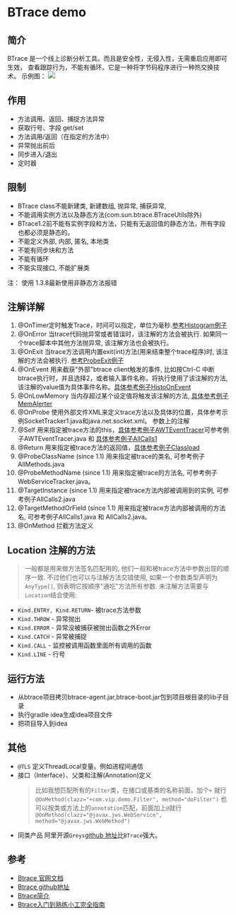 # BTrace demo

## 简介

BTrace 是一个线上诊断分析工具。而且是安全性，无侵入性，无需重启应用即可生效，
查看跟踪行为，不能有循环。它是一种将字节码程序进行一种热交换技术。
示例图：
![](http://dl.iteye.com/upload/attachment/0063/3755/c83c975a-aa7e-386e-85f6-d645745b6cf9.jpg)

## 作用
- 方法调用、返回、捕捉方法异常
- 获取行号、字段 get/set
- 方法调用/返回（在指定的方法中）
- 异常抛出前后
- 同步进入/退出
- 定时器

## 限制

- BTrace class不能新建类, 新建数组, 抛异常, 捕获异常,
- 不能调用实例方法以及静态方法(com.sun.btrace.BTraceUtils除外)
- BTrace1.2前不能有实例字段和方法，只能有无返回值的静态方法，所有字段也都必须是静态的。
- 不能定义外部, 内部, 匿名, 本地类
- 不能有同步块和方法
- 不能有循环
- 不能实现接口, 不能扩展类

注： 使用 1.3.8最新使用非静态方法报错

## 注解详解

1. @OnTimer定时触发Trace，时间可以指定，单位为毫秒.[参考Histogram例子](https://github.com/btraceio/btrace/blob/master/samples/Histogram.java)
2. @OnError 当trace代码抛异常或者错误时，该注解的方法会被执行. 如果同一个trace脚本中其他方法抛异常, 该注解方法也会被执行。
3. @OnExit 当trace方法调用内置exit(int)方法(用来结束整个trace程序)时, 该注解的方法会被执行. [参考ProbeExit例子](https://github.com/btraceio/btrace/blob/master/samples/ProbeExit.java)
4. @OnEvent 用来截获"外部"btrace client触发的事件, 比如按Ctrl-C 中断btrace执行时，并且选择2，或者输入事件名称，将执行使用了该注解的方法,
该注解的value值为具体事件名称。[具体参考例子HistoOnEvent](https://github.com/btraceio/btrace/blob/master/samples/HistoOnEvent.java)
5. @OnLowMemory 当内存超过某个设定值将触发该注解的方法, [具体参考例子MemAlerter](https://github.com/btraceio/btrace/blob/master/samples/MemAlerter.java)
6. @OnProbe 使用外部文件XML来定义trace方法以及具体的位置，具体参考示例SocketTracker1.java和java.net.socket.xml。
参数上的注解
7. @Self 用来指定被trace方法的this，[具体参考例子AWTEventTracer](https://github.com/btraceio/btrace/blob/master/samples/AWTEventTracer.java)可参考例子AWTEventTracer.java 和
[具体参考例子AllCalls1](https://github.com/btraceio/btrace/blob/master/samples/AllCalls1.java)
8. @Return 用来指定被trace方法的返回值，[具体参考例子Classload](https://github.com/btraceio/btrace/blob/master/samples/Classload.java)
9. @ProbeClassName (since 1.1) 用来指定被trace的类名, 可参考例子AllMethods.java
10. @ProbeMethodName (since 1.1) 用来指定被trace的方法名, 可参考例子WebServiceTracker.java。
11. @TargetInstance (since 1.1) 用来指定被trace方法内部被调用到的实例, 可参考例子AllCalls2.java
12. @TargetMethodOrField (since 1.1) 用来指定被trace方法内部被调用的方法名, 可参考例子AllCalls1.java 和 AllCalls2.java。
13. @OnMethod 拦截方法定义

## Location 注解的方法
> 一般都是用来做方法签名匹配用的,
他们一般和被trace方法中参数出现的顺序一致.
不过他们也可以与注解方法交错使用,
如果一个参数类型声明为 `AnyType[]`,
则表明它按顺序"通吃"方法所有参数.
未注解方法需要与`Location`结合使用:


- `Kind.ENTRY, Kind.RETURN`- 被trace方法参数
- `Kind.THROW` - 异常抛出
- `Kind.ERROR` - 异常没被捕获被抛出函数之外Error
- `Kind.CATCH` - 异常被捕捉
- `Kind.CALL` - 监控被调用函数里面所有调用的函数
- `Kind.LINE` - 行号

## 运行方法
- 从btrace项目拷贝btrace-agent.jar,btrace-boot.jar包到项目根目录的lib子目录
- 执行gradle idea生成idea项目文件
- 把项目导入到idea

## 其他

- `@TLS` 定义ThreadLocal变量。例如进程间通信
- 接口（Interface）、父类和注解(Annotation)定义
  >比如我想匹配所有的`Filter`类，在接口或基类的名称前面，加个`+` 就行
  `@OnMethod(clazz="+com.vip.demo.Filter", method="doFilter")`
  也可以按类或方法上的`annotation`匹配，前面加上`@`就行
  `@OnMethod(clazz="@javax.jws.WebService", method="@javax.jws.WebMethod")`
- 同类产品
阿里开源`Greys`[github 地址](https://github.com/oldmanpushcart/greys-anatomy)比`BTrace`强大。

## 参考
- [Btrace 官网文档](https://kenai.com/projects/btrace/pages/UserGuide)
- [Btrace github地址](https://github.com/btraceio/btrace/)
- [Btrace简介](http://mgoann.iteye.com/blog/1409667)
- [Btrace入门到熟练小工完全指南](http://calvin1978.blogcn.com/articles/btrace1.html)